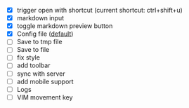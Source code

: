 - [x] trigger open with shortcut (current shortcut: ctrl+shift+u)
- [x] markdown input
- [x] toggle markdown preview button
- [x] Config file ([default](./../storage/qmnote.toml))
- [ ] Save to tmp file 
- [ ] Save to file
- [ ] fix style
- [ ] add toolbar
- [ ] sync with server
- [ ] add mobile support
- [ ] Logs
- [ ] VIM movement key